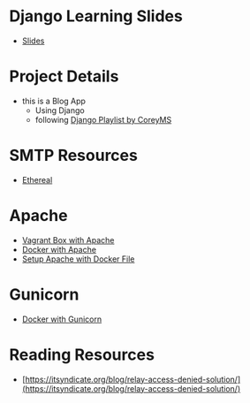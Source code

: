 
# Django Learning Slides

- [Slides](django-concepts.pdf)

# Project Details

- this is a Blog App
  - Using Django 
  - following [Django Playlist by CoreyMS](https://www.youtube.com/playlist?list=PL-osiE80TeTtoQCKZ03TU5fNfx2UY6U4p)

# SMTP Resources

- [Ethereal](https://ethereal.email/)

# Apache 

- [Vagrant Box with Apache](https://drive.google.com/file/d/1M735ua2HjVW2VWervuGQJ9vYvkv-gkG1/view?usp=sharing)
- [Docker with Apache](https://github.com/raghavendra-musubi/winter_night/tree/apache-build-attempt)
- [Setup Apache with Docker File](https://karllorey.com/posts/django-production-docker-mod-wsgi/)

# Gunicorn

- [Docker with Gunicorn](https://github.com/raghavendra-musubi/winter_night/tree/docker-gunicorn)

# Reading Resources

- [https://itsyndicate.org/blog/relay-access-denied-solution/](https://itsyndicate.org/blog/relay-access-denied-solution/)
